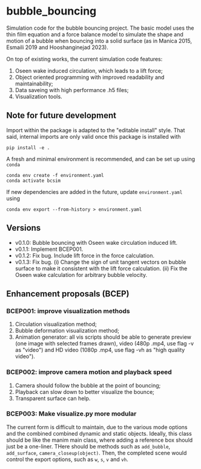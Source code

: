 # bubble_bouncing

Simulation code for the bubble bouncing project. The basic model uses the thin film equation and a force balance model to simulate the shape and motion of a bubble when bouncing into a solid surface (as in Manica 2015, Esmaili 2019 and Hooshanginejad 2023). 

On top of existing works, the current simulation code features:

1. Oseen wake induced circulation, which leads to a lift force;
2. Object oriented programming with improved readability and maintainability;
3. Data saveing with high performance .h5 files;
4. Visualization tools. 

## Note for future development

Import within the package is adapted to the "editable install" style. That said, internal imports are only valid once this package is installed with

```
pip install -e .
```

A fresh and minimal environment is recommended, and can be set up using `conda`

```
conda env create -f environment.yaml
conda activate bcsim
```

If new dependencies are added in the future, update `environment.yaml` using

```
conda env export --from-history > environment.yaml
```

## Versions

- v0.1.0: Bubble bouncing with Oseen wake circulation induced lift.
- v0.1.1: Implement BCEP001.
- v0.1.2: Fix bug. Include lift force in the force calculation.
- v0.1.3: Fix bug. (i) Change the sign of unit tangent vectors on bubble surface to make it consistent with the lift force calculation. (ii) Fix the Oseen wake calculation for arbitrary bubble velocity.

## Enhancement proposals (BCEP)

### BCEP001: improve visualization methods

1. Circulation visualization method;
2. Bubble deformation visualization method;
3. Animation generator: all vis scripts should be able to generate preview (one image with selected frames drawn), video (480p .mp4, use flag -v as "video") and HD video (1080p .mp4, use flag -vh as "high quality video").

### BCEP002: improve camera motion and playback speed

1. Camera should follow the bubble at the point of bouncing;
2. Playback can slow down to better visualize the bounce;
3. Transparent surface can help.

### BCEP003: Make visualize.py more modular

The current form is difficult to maintain, due to the various mode options and the combined combined dynamic and static objects. Ideally, this class should be like the manim main class, where adding a reference box should just be a one-liner. THere should be methods such as `add_bubble`, `add_surface`, `camera_closeup(object)`. Then, the completed scene would control the export options, such as `w`, `s`, `v` and `vh`. 

